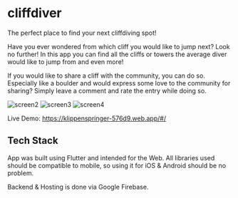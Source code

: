 # cliffdiver

The perfect place to find your next cliffdiving spot!

Have you ever wondered from which cliff you would like to jump next?
Look no further! In this app you can find all the cliffs or towers the average diver would like to jump from and even more!

If you would like to share a cliff with the community, you can do so.
Especially like a boulder and would express some love to the community for sharing?
Simply leave a comment and rate the entry while doing so.

![screen2](https://user-images.githubusercontent.com/7352457/173861605-6ecba42b-4783-4fc7-967d-abff6aaade8f.PNG)
![screen3](https://user-images.githubusercontent.com/7352457/173861611-56b84158-dad4-4f4e-94b1-6bb3cecf772d.PNG)
![screen4](https://user-images.githubusercontent.com/7352457/173862456-036dbab8-cd00-49cc-ac02-c29650558b7e.PNG)

Live Demo: https://klippenspringer-576d9.web.app/#/

## Tech Stack

App was built using Flutter and intended for the Web. All libraries used should be compatible to mobile, so using it for iOS & Android should be no problem.

Backend & Hosting is done via Google Firebase.
